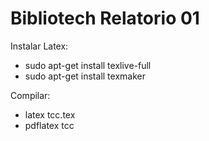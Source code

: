 # Bibliotech Relatorio 01
Instalar Latex:

* sudo apt-get install texlive-full
* sudo apt-get install texmaker

Compilar:

 * latex tcc.tex
 * pdflatex tcc 
